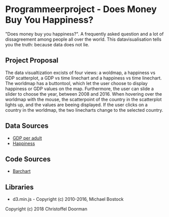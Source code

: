# Programmeerproject - Does Money Buy You Happiness?
"Does money buy you happiness?". A frequently asked question and a lot of dissagreement among people all over the world. This datavisualisation tells you the truth: because data does not lie.

## Project Proposal
The data visualtization excists of four views: a woldmap, a happiness vs GDP scatterplot, a GDP vs time linechart and a happiness vs time linechart. The worldmap has a buttontool, which let the user choose to display happiness or GDP values on the map. Furthermore, the user can slide a slider to choose the year, between 2008 and 2016. When hovering over the worldmap with the mouse, the scatterpoint of the country in the scatterplot lights up, and the values are beeing displayed. If the user clicks on a country in the worldmap, the two linecharts change to the selected country.

## Data Sources
* [GDP per adult](http://wid.world/data/)
* [Happiness](https://ourworldindata.org/happiness-and-life-satisfaction/)

## Code Sources
* [Barchart](https://bost.ocks.org/mike/bar/)

## Libraries
* d3.min.js - Copyright (c) 2010-2016, Michael Bostock

Copyright (c) 2018 Christoffel Doorman
